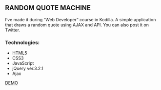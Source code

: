 ## RANDOM QUOTE MACHINE

I’ve made it during “Web Developer” course in Kodilla.
A simple application that draws a random quote using  AJAX and API. You can also post it on Twitter.

### Technologies:

- HTML5
- CSS3
- JavaScript
- jQuery ver.3.2.1
- Ajax

[DEMO](https://elwira-m.github.io/random-quote-machine/)
